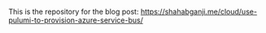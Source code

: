 This is the repository for the blog post: https://shahabganji.me/cloud/use-pulumi-to-provision-azure-service-bus/
